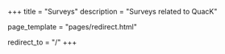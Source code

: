 +++
title = "Surveys"
description = "Surveys related to QuacK"

page_template = "pages/redirect.html"

redirect_to = "/"
+++
